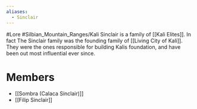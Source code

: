 ```yaml
---
aliases:
  - Sinclair
---
```

#Lore #Silbian_Mountain_Ranges/Kali 
Sinclair is a family of [[Kali Elites]]. In fact The Sinclair family was the founding family of [[Living City of Kali]]. They were the ones responsible for building Kalis foundation, and have been out most influential ever since. 
# Members
- [[Sombra (Calaca Sinclair)]]
- [[Filip Sinclair]]